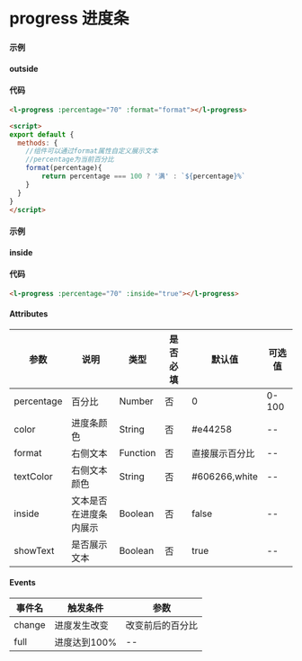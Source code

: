# progress 进度条

### 

#### 示例
#### outside
<l-progress :percentage="70"></l-progress>

#### 代码
```html
<l-progress :percentage="70" :format="format"></l-progress>

<script>
export default {
  methods: {
    //组件可以通过format属性自定义展示文本
    //percentage为当前百分比
    format(percentage){
        return percentage === 100 ? '满' : `${percentage}%`
    }
  }
}
</script>
```

#### 示例
#### inside
<l-progress :percentage="70" :inside="true"></l-progress>

#### 代码
```html
<l-progress :percentage="70" :inside="true"></l-progress>
```

#### Attributes
| 参数 | 说明 | 类型 | 是否必填 | 默认值 | 可选值 |
| ---  | --- | ---  | ---      | ---   | ---   |
| percentage | 百分比 | Number | 否 | 0 | 0-100 |
| color | 进度条颜色 | String | 否 | #e44258 | -- |
| format | 右侧文本 | Function | 否 | 直接展示百分比 | -- |
| textColor | 右侧文本颜色 | String | 否 | #606266,white | -- |
| inside | 文本是否在进度条内展示 | Boolean | 否 | false | -- |
| showText | 是否展示文本 | Boolean | 否 | true | -- |


#### Events
| 事件名 | 触发条件 | 参数 |
|  ---  | ---  | ---  | 
| change | 进度发生改变 | 改变前后的百分比 |
| full | 进度达到100% |-- |
